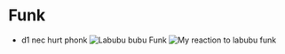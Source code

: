 # Funk
 - d1 nec hurt phonk 
![Labubu bubu Funk](https://i1.sndcdn.com/artworks-XncmzJbt0fCQTfbJ-hoaxMw-t500x500.png)
![My reaction to labubu funk](https://media.tenor.com/Q3b1YTov9MUAAAAe/monsters-vs-aliens-bob.png)
